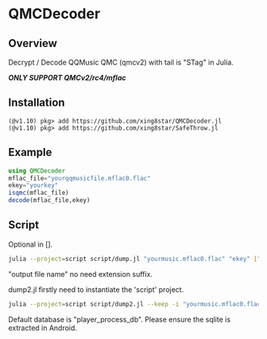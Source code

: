# QMCDecoder
## Overview
Decrypt / Decode QQMusic QMC (qmcv2) with tail is "STag" in Julia.

***ONLY SUPPORT QMCv2/rc4/mflac***
## Installation

```julia-repl
(@v1.10) pkg> add https://github.com/xing8star/QMCDecoder.jl
(@v1.10) pkg> add https://github.com/xing8star/SafeThrow.jl
```

## Example
```julia
using QMCDecoder
mflac_file="yourqqmusicfile.mflac0.flac"
ekey="yourkey"
isqmc(mflac_file)
decode(mflac_file,ekey)
```

## Script

Optional in [].

```bash
julia --project=script script/dump.jl "yourmusic.mflac0.flac" "ekey" ["output file name"]
```
"output file name" no need extension suffix.

dump2.jl firstly need to instantiate the 'script' project.
```bash
julia --project=script script/dump2.jl --keep -i "yourmusic.mflac0.flac"/"musics_dir/" [-d "player_process_db"] [-o "output file dir"]
```

Default database is "player_process_db". Please ensure the sqlite is extracted in Android.